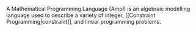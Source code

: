 A Mathematical Programming Language (Ampl) is an algebraic modelling language used to describe a variety of integer, [[Constraint Programming|constraint]], and linear programming problems. 

